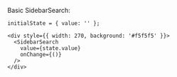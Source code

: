 Basic SidebarSearch:

```
initialState = { value: '' };

<div style={{ width: 270, background: '#f5f5f5' }}>
  <SidebarSearch
    value={state.value}
    onChange={()}
  />
</div>
```
